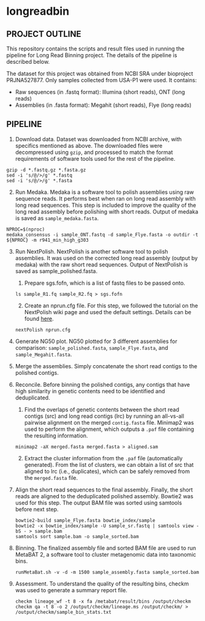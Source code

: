 # longreadbin

## PROJECT OUTLINE

This repository contains the scripts and result files used in running the pipeline for Long Read Binning project. The details of the pipeline is described below.

The dataset for this project was obtained from NCBI SRA under bioproject PRJNA527877. Only samples collected from USA-P1 were used. It contains:
- Raw sequences (in .fastq format): Illumina (short reads), ONT (long reads)
- Assemblies (in .fasta format): Megahit (short reads), Flye (long reads)

## PIPELINE

1. Download data.
Dataset was downloaded from NCBI archive, with specifics mentioned as above. The downloaded files were decompressed using `gzip`, and processed to match the format requirements of software tools used for the rest of the pipeline.

```
gzip -d *.fastq.gz *.fasta.gz
sed -i 's/@/>/g' *.fastq
sed -i 's/@/>/g' *.fasta
```

2. Run Medaka. 
Medaka is a software tool to polish assemblies using raw sequence reads. It performs best when ran on long read assembly with long read sequences. This step is included to improve the quality of the long read assembly before polishing with short reads. Output of medaka is saved as `sample_medaka.fasta`.
```
NPROC=$(nproc)
medaka_consensus -i sample_ONT.fastq -d sample_Flye.fasta -o outdir -t ${NPROC} -m r941_min_high_g303
```
3. Run NextPolish.
NextPolish is another software tool to polish assemblies. It was used on the corrected long read assembly (output by medaka) with the raw short read sequences. Output of NextPolish is saved as sample_polished.fasta.
    1. Prepare sgs.fofn, which is a list of fastq files to be passed onto.
    ```
    ls sample_R1.fq sample_R2.fq > sgs.fofn
    ```
    2. Create an nprun.cfg file. For this step, we followed the tutorial on the NextPolish wiki page and used the default settings. Details can be found [here](https://nextpolish.readthedocs.io/en/latest/TUTORIAL.html).

    ```
    nextPolish nprun.cfg
    ```
4. Generate NG50 plot.
NG50 plotted for 3 different assemblies for comparison: `sample_polished.fasta`, `sample_Flye.fasta`, and `sample_Megahit.fasta`.

5. Merge the assemblies.
Simply concatenate the short read contigs to the polished contigs.

6. Reconcile.
Before binning the polished contigs, any contigs that have high similarity in genetic contents need to be identified and deduplicated. 
    1. Find the overlaps of genetic contents between the short read contigs (src) and long read contigs (lrc) by running an all-vs-all pairwise alignment on the merged `contig.fasta` file. Minimap2 was used to perform the alignment, which outputs a `.paf` file containing the resulting information.
    ```
    minimap2 -aX merged.fasta merged.fasta > aligned.sam
    ```
    2. Extract the cluster information from the `.paf` file (automatically generated). From the list of clusters, we can obtain a list of src that aligned to lrc (i.e., duplicates), which can be safely removed from the `merged.fasta` file.

7. Align the short read sequences to the final assembly.
Finally, the short reads are aligned to the deduplicated polished assembly. Bowtie2 was used for this step. The output BAM file was sorted using samtools before next step.
    ```
    bowtie2-build sample_Flye.fasta bowtie_index/sample
    bowtie2 -x bowtie_index/sample -U sample_sr.fastq | samtools view -bS - > sample.bam
    samtools sort sample.bam -o sample_sorted.bam
    ```
8. Binning.
The finalized assembly file and sorted BAM file are used to run MetaBAT 2, a software tool to cluster metagenomic data into taxonomic bins. 
    ```
    runMetaBat.sh -v -d -m 1500 sample_assembly.fasta sample_sorted.bam
    ````
9. Assessment.
To understand the quality of the resulting bins, checkm was used to generate a summary report file.
    ````
    checkm lineage_wf -t 8 -x fa /metabat/result/bins /output/checkm
    checkm qa -t 8 -o 2 /output/checkm/lineage.ms /output/checkm/ > /output/checkm/sample_bin_stats.txt
    ````
